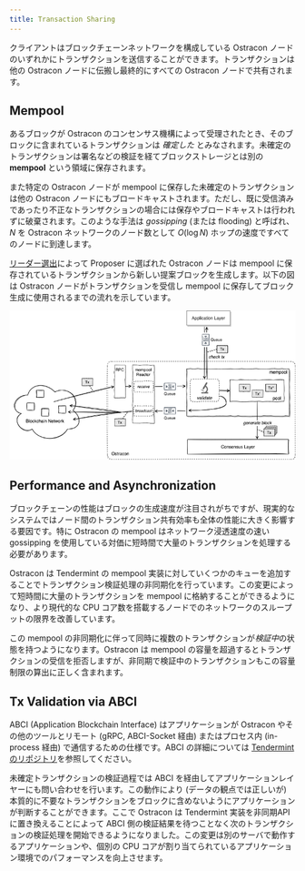 ```yaml
---
title: Transaction Sharing
---
```


クライアントはブロックチェーンネットワークを構成している Ostracon ノードのいずれかにトランザクションを送信することができます。トランザクションは他の Ostracon ノードに伝搬し最終的にすべての Ostracon ノードで共有されます。

## Mempool

あるブロックが Ostracon のコンセンサス機構によって受理されたとき、そのブロックに含まれているトランザクションは *確定した* とみなされます。未確定のトランザクションは署名などの検証を経てブロックストレージとは別の **mempool** という領域に保存されます。

また特定の Ostracon ノードが mempool に保存した未確定のトランザクションは他の Ostracon ノードにもブロードキャストされます。ただし、既に受信済みであったり不正なトランザクションの場合には保存やブロードキャストは行われずに破棄されます。このような手法は *gossipping* (または flooding) と呼ばれ、 $N$ を Ostracon ネットワークのノード数として $O(\log N)$ ホップの速度ですべてのノードに到達します。

[リーダー選出](02-consensus.md)によって Proposer に選ばれた Ostracon ノードは mempool に保存されているトランザクションから新しい提案ブロックを生成します。以下の図は Ostracon ノードがトランザクションを受信し mempool に保存してブロック生成に使用されるまでの流れを示しています。

![Mempool in Ostracon structure](../static/tx-sharing/mempool.png)

## Performance and Asynchronization

ブロックチェーンの性能はブロックの生成速度が注目されがちですが、現実的なシステムではノード間のトランザクション共有効率も全体の性能に大きく影響する要因です。特に Ostracon の mempool はネットワーク浸透速度の速い gossipping を使用している対価に短時間で大量のトランザクションを処理する必要があります。

Ostracon は Tendermint の mempool 実装に対していくつかのキューを追加することでトランザクション検証処理の非同期化を行っています。この変更によって短時間に大量のトランザクションを mempool に格納することができるようになり、より現代的な CPU コア数を搭載するノードでのネットワークのスループットの限界を改善しています。

この mempool の非同期化に伴って同時に複数のトランザクションが*検証中*の状態を持つようになります。Ostracon は mempool の容量を超過するとトランザクションの受信を拒否しますが、非同期で検証中のトランザクションもこの容量制限の算出に正しく含まれます。

## Tx Validation via ABCI

ABCI (Application Blockchain Interface) はアプリケーションが Ostracon やその他のツールとリモート (gRPC, ABCI-Socket 経由) またはプロセス内 (in-process 経由) で通信するための仕様です。ABCI の詳細については [Tendermint のリポジトリ](https://github.com/tendermint/tendermint/tree/main/abci)を参照してください。

未確定トランザクションの検証過程では ABCI を経由してアプリケーションレイヤーにも問い合わせを行います。この動作により (データの観点では正しいが) 本質的に不要なトランザクションをブロックに含めないようにアプリケーションが判断することができます。ここで Ostracon は Tendermint 実装を非同期API に置き換えることによって ABCI 側の検証結果を待つことなく次のトランザクションの検証処理を開始できるようになりました。この変更は別のサーバで動作するアプリケーションや、個別の CPU コアが割り当てられているアプリケーション環境でのパフォーマンスを向上させます。
